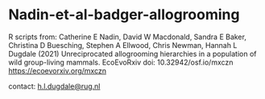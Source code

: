 # Nadin-et-al-badger-allogrooming

R scripts from: Catherine E Nadin, David W Macdonald, Sandra E Baker, Christina D Buesching, Stephen A Ellwood, Chris Newman, Hannah L Dugdale (2021) Unreciprocated allogrooming hierarchies in a population of wild group-living mammals. EcoEvoRxiv doi: 10.32942/osf.io/mxczn
https://ecoevorxiv.org/mxczn

contact: h.l.dugdale@rug.nl
